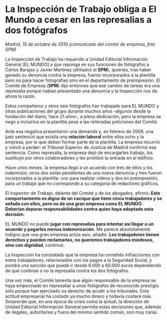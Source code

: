 # La Inspección de Trabajo obliga a El Mundo a cesar en las represalias a dos fotógrafos

*Madrid, 15 de octubre de 2010 (comunicado del comtié de empresa, foto SPM)*

La Inspección de Trabajo ha requerido a Unidad Editorial Información General [EL MUNDO] a que reponga en sus funciones de fotógrafos a Carlos Barajas y Javier Martínez (afiliados al **SPM**), quienes, tras haber ganado su denuncia contra la empresa, fueron incorporados a la plantilla pero no para hacer fotografías sino en el departamento de preimpresión. El Comité de Empresa (**SPM**) dijo entonces que ese cambio de tareas era una represalia porque habían presentado una denuncia y la Inspección nos da ahora la razón.

Estos compañeros y otros seis fotógrafos han trabajado para EL MUNDO y otras publicaciones del grupo durante muchos años –algunos desde la fundación del diario, hace 21 años–, a plena dedicación, pero la empresa se negó a incluirlos en la plantilla pese a las reiteradas peticiones del Comité.

Ante esa negativa presentaron una demanda y, en febrero de 2009, una juez sentenció que existía una **relación laboral** entre ellos ocho y la empresa, por lo que deben formar parte de la plantilla. La empresa recurrió y volvió a perder: el Tribunal Superior de Justicia de Madrid confirmó esa sentencia. Como represalia, la empresa dejó de encargarles trabajo, los sustituyó por otros colaboradores y les prohibió la entrada en el edificio.

Hace unos meses, la empresa llegó a un acuerdo con tres de ellos y los indemnizó; otros dos están pendientes de una nueva denuncia y tres fueron incorporados a la plantilla: uno para realizar vídeos y dos en preimpresión, para un trabajo que no corresponde a su categoría de redactores gráficos.

El inspector de Trabajo, delante del Comité y de los abogados, afirmó: **Este comportamiento es digno de un cacique que tiene cinco trabajadores y se enfada con ellos, pero no de una gran empresa como EL MUNDO. Deberían depurar responsabilidades contra quien haya adoptado esta decisión**.

EL MUNDO no puede **jugar con represalias para intentar así llegar a un acuerdo y pagarles menos indemnización**. Me parece absolutamente indigno que una gran empresa actúe así», añadió. **Los trabajadores tienen derechos y pueden reclamarlos, no queremos trabajadores miedosos, sino con dignidad**, continuó.

La Inspección ha constatado que la empresa ha cometido infracciones con estos trabajadores, relacionados con los pagos a la Seguridad Social, y pondrá una sanción que puede ir desde 6.000 a 60.000 euros dependiendo de que continúe o no la represalia contra los dos fotógrafos.

Una vez más, el Comité lamenta que algún responsable de la empresa se haya empecinado en represaliar a unos fotógrafos de reconocido prestigio sólo porque han ejercitado su derecho de acudir a los tribunales. Esta actitud empresarial ha costado ya mucho dinero y todavía costará más. Sorprende que, en una época de crisis como la actual, la dirección de Unidad Editorial Información General permita estas decisiones que, además de ilegales, autoritarias y fuera del mínimo sentido común, son muy caras.
